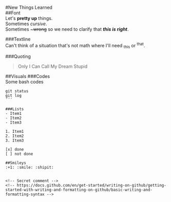 #New Things Learned  
##Font  
Let's **pretty up** things.  
Sometimes _cursive_.  
Sometimes ~~~wrong~~ so we need to clarify that ***this is right***.
  
###Textline  
Can't think of a situation that's not math where I'll need <sub>this</sub> or <sup>that</sup>.  
  
###Quoting  
> Only I Can Call My Dream Stupid  
  
##Visuals
###Codes  
Some bash codes  
```
git status
git log
´´´
  
###Lists  
- Item1
- Item2
- Item3
  
1. Item1
2. Item2
3. Item3
  
[x] done
[ ] not done  
  
##Smileys  
:+1: :smile: :shipit:


<!-- Secret comment -->
<!-- https://docs.github.com/en/get-started/writing-on-github/getting-started-with-writing-and-formatting-on-github/basic-writing-and-formatting-syntax -->


  
  
  
